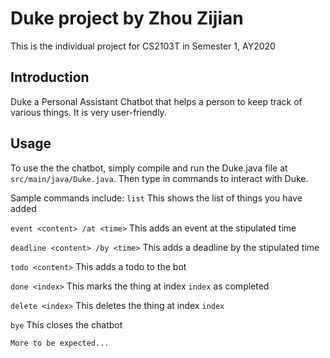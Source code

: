 # Duke project by Zhou Zijian

This is the individual project for CS2103T in Semester 1, AY2020

## Introduction
Duke a Personal Assistant Chatbot that helps a person to keep track of various things. It is very user-friendly.

## Usage
To use the the chatbot, simply compile and run the Duke.java file at `src/main/java/Duke.java`. Then type in commands
to interact with Duke.

Sample commands include:
`list`
This shows the list of things you have added

`event <content> /at <time>`
This adds an event at the stipulated time

`deadline <content> /by <time>`
This adds a deadline by the stipulated time

`todo <content>`
This adds a todo to the bot

`done <index>`
This marks the thing at index `index` as completed

`delete <index>`
This deletes the thing at index `index`

`bye`
This closes the chatbot

`More to be expected...`

